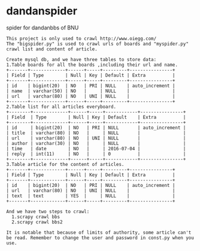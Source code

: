 # dandanspider
spider for dandanbbs of BNU

    This project is only used to crawl http://www.oiegg.com/
    The "bigspider.py" is used to crawl urls of boards and "myspider.py" crawl list and content of article.
  
    Create mysql db, and we have three tables to store data:
    1.Table boards for all the boards ,including their url and name.
    +-------+-------------+------+-----+---------+----------------+
    | Field | Type        | Null | Key | Default | Extra          |
    +-------+-------------+------+-----+---------+----------------+
    | id    | bigint(20)  | NO   | PRI | NULL    | auto_increment |
    | name  | varchar(50) | NO   |     | NULL    |                |
    | url   | varchar(80) | NO   | UNI | NULL    |                |
    +-------+-------------+------+-----+---------+----------------+
    2.Table list for all articles everyboard.
    +--------+-------------+------+-----+------------+----------------+
    | Field  | Type        | Null | Key | Default    | Extra          |
    +--------+-------------+------+-----+------------+----------------+
    | id     | bigint(20)  | NO   | PRI | NULL       | auto_increment |
    | title  | varchar(80) | NO   |     | NULL       |                |
    | url    | varchar(80) | NO   | UNI | NULL       |                |
    | author | varchar(30) | NO   |     | NULL       |                |
    | time   | date        | NO   |     | 2016-07-04 |                |
    | reply  | int(11)     | NO   |     | 0          |                |
    +--------+-------------+------+-----+------------+----------------+
    3.Table article for the content of articles.
    +-------+-------------+------+-----+---------+----------------+
    | Field | Type        | Null | Key | Default | Extra          |
    +-------+-------------+------+-----+---------+----------------+
    | id    | bigint(20)  | NO   | PRI | NULL    | auto_increment |
    | url   | varchar(80) | NO   | UNI | NULL    |                |
    | text  | text        | YES  |     | NULL    |                |
    +-------+-------------+------+-----+---------+----------------+
    
    And we have two steps to crawl:
      1.scrapy crawl bbs
      2.scrapy crawl bbs2

    It is notable that because of limits of authority, some article can't be read. Remember to change the user and password in const.py when you use.
